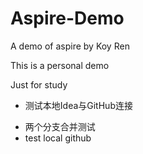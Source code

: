 # Aspire-Demo
A demo of aspire by Koy Ren

This is a personal demo

Just for study

* 测试本地Idea与GitHub连接
- 两个分支合并测试
- test local github
